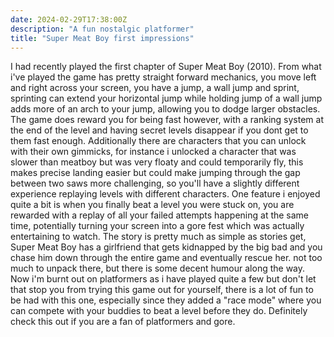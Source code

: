 ```yaml
--- 
date: 2024-02-29T17:38:00Z 
description: "A fun nostalgic platformer"
title: "Super Meat Boy first impressions"
---
```


I had recently played the first chapter of Super Meat Boy (2010). From what i've played the game has pretty straight forward mechanics, you move left and right across your screen, you have a jump, a wall jump and sprint, sprinting can extend your horizontal jump while holding jump of a wall jump adds more of an arch to your jump, allowing you to dodge larger obstacles. The game does reward you for being fast however, with a ranking system at the end of the level and having secret levels disappear if you dont get to them fast enough. Additionally there are characters that you can unlock with their own gimmicks, for instance i unlocked a character that was slower than meatboy but was very floaty and could temporarily fly, this makes precise landing easier but could make jumping through the gap between two saws more challenging, so you'll have a slightly different experience replaying levels with different characters. One feature i enjoyed quite a bit is when you finally beat a level you were stuck on, you are rewarded with a replay of all your failed attempts happening at the same time, potentially turning your screen into a gore fest which was actually entertaining to watch. The story is pretty much as simple as stories get, Super Meat Boy has a girlfriend that gets kidnapped by the big bad and you chase him down through the entire game and eventually rescue her. not too much to unpack there, but there is some decent humour along the way. Now i'm burnt out on platformers as i have played quite a few but don't let that stop you from trying this game out for yourself, there is a lot of fun to be had with this one, especially since they added a "race mode" where you can compete with your buddies to beat a level before they do. Definitely check this out if you are a fan of platformers and gore.
